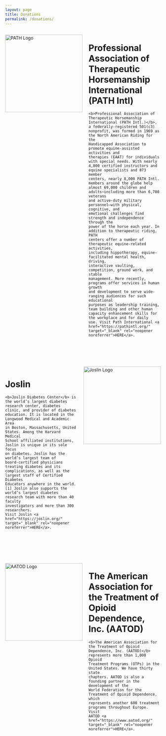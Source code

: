 ```yaml
---
layout: page
title: Donations
permalink: /donations/
---
```


<div style="display: flex; align-items: flex-start; gap: 20px; margin-bottom: 80px;">

  <img src="{{ '/assets/images/logo_path.png' | relative_url }}"
       alt="PATH Logo"
       width="250"
       style="flex-shrink: 0;">

  <div>
    <h1>Professional Association of Therapeutic Horsemanship International (PATH Intl)</h1>


    <b>Professional Association of Therapeutic Horsemanship
    International (PATH Intl.)</b>, a federally-registered 501(c3)
    nonprofit, was formed in 1969 as the North American Riding for the
    Handicapped Association to promote equine-assisted activities and
    therapies (EAAT) for individuals with special needs. With nearly
    4,800 certified instructors and equine specialists and 873 member
    centers, nearly 8,000 PATH Intl. members around the globe help
    almost 69,000 children and adults—including more than 6,700 veterans
    and active-duty military personnel—with physical, cognitive, and
    emotional challenges find strength and independence through the
    power of the horse each year. In addition to therapeutic riding, PATH
    centers offer a number of therapeutic equine-related activities,
    including hippotherapy, equine-facilitated mental health, driving,
    interactive vaulting, competition, ground work, and stable
    management. More recently, programs offer services in human growth
    and development to serve wide-ranging audiences for such educational
    purposes as leadership training, team building and other human
    capacity enhancement skills for the workplace and for daily
    use. Visit Path International <a href="https://pathintl.org/" target="_blank" rel="noopener noreferrer">HERE</a>.
  </div>
</div>


<div style="display: flex; align-items: flex-start; gap: 20px; flex-direction: row-reverse; margin-bottom: 80px;">
    <img src="{{ '/assets/images/logo_joslin.svg' | relative_url }}"
       alt="Joslin Logo"
       width="250"
       style="flex-shrink: 0;">

  <div>
    <h1>Joslin</h1>

    <b>Joslin Diabetes Center</b> is the world’s largest diabetes
    research center, diabetes clinic, and provider of diabetes
    education. It is located in the Longwood Medical and Academic Area
    in Boston, Massachusetts, United States. Among the Harvard Medical
    School affiliated institutions, Joslin is unique in its sole focus
    on diabetes. Joslin has the world’s largest team of
    board-certified physicians treating diabetes and its
    complications, as well as the largest staff of Certified Diabetes
    Educators anywhere in the world.[1] Joslin also supports the
    world’s largest diabetes research team with more than 40 faculty
    investigators and more than 300 researchers.
    Visit Joslin <a href="https://joslin.org/" target="_blank" rel="noopener noreferrer">HERE</a>.
  </div>
 </div>

<div style="display: flex; align-items: flex-start; gap: 20px; margin-bottom: 80px;">

  <img src="{{ '/assets/images/logo_aatod.gif' | relative_url }}"
       alt="AATOD Logo"
       width="250"
       style="flex-shrink: 0;">

  <div>
    <h1>The American Association for the Treatment of Opioid Dependence, Inc. (AATOD)</h1>

    <b>The American Association for the Treatment of Opioid
    Dependence, Inc. (AATOD)</b> represents more than 1,000 Opioid
    Treatment Programs (OTPs) in the United States. We have thirty state
    chapters. AATOD is also a founding partner in the development of the
    World Federation for the Treatment of Opioid Dependence, which
    represents another 600 treatment programs throughout Europe. Visit
    AATOD <a href="https://www.aatod.org/" target="_blank" rel="noopener noreferrer">HERE</a>.
  </div>
</div>

